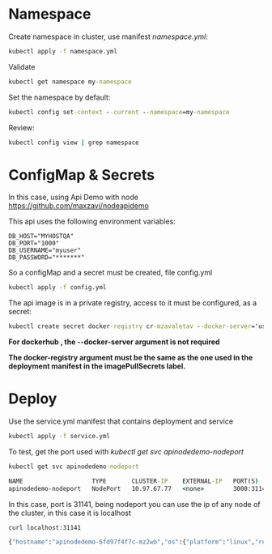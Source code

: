 # Namespace

Create namespace in cluster, use manifest *namespace.yml*:

```cmd
kubectl apply -f namespace.yml
```

Validate
```cmd
kubectl get namespace my-namespace
```

Set the namespace by default:

```cmd
kubectl config set-context --current --namespace=my-namespace
```

Review:
```cmd
kubectl config view | grep namespace
```

# ConfigMap & Secrets

In this case, using Api Demo with node https://github.com/maxzavi/nodeapidemo

This api uses the following environment variables:

```properties
DB_HOST="MYHOSTQA"
DB_PORT="1000"
DB_USERNAME="myuser"
DB_PASSWORD="*******"
```
So a configMap and a secret must be created, file config.yml

```cmd
kubectl apply -f config.yml
```
The api image is in a private registry, access to it must be configured, as a secret:

```cmd
kubectl create secret docker-registry cr-mzavaletav --docker-server='user.mycr.io' --docker-username='mzavaletav' --docker-password='*******'
```

**For dockerhub , the --docker-server argument is not required**

**The docker-registry argument must be the same as the one used in the deployment manifest in the imagePullSecrets label.**

# Deploy

Use the service.yml manifest that contains deployment and service

```cmd
kubectl apply -f service.yml
```


To test, get the port used with *kubectl get svc apinodedemo-nodeport*
```cmd
kubectl get svc apinodedemo-nodeport

NAME                   TYPE       CLUSTER-IP    EXTERNAL-IP   PORT(S)          AGE
apinodedemo-nodeport   NodePort   10.97.67.77   <none>        3000:31141/TCP   3m14s
```

In this case, port is 31141, being nodeport you can use the ip of any node of the cluster, in this case it is localhost

```cmd
curl localhost:31141

{"hostname":"apinodedemo-6fd97f4f7c-mz2wb","os":{"platform":"linux","release":"5.10.124-linuxkit"},"port":3000,"database":{"url":"myhostk8s","port":"1453","username":"myusername","password":"*************"}}
```
